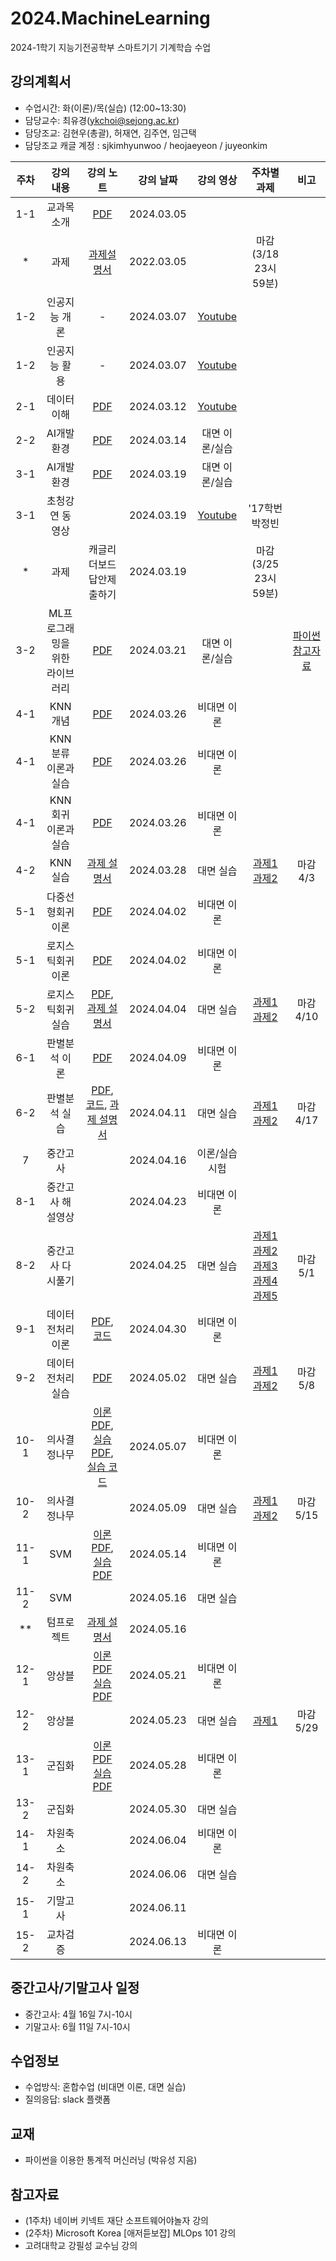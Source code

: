 # 2024.MachineLearning
2024-1학기 지능기전공학부 스마트기기 기계학습 수업


## 강의계획서
- 수업시간: 화(이론)/목(실습) (12:00~13:30) 
- 담당교수: 최유경(ykchoi@sejong.ac.kr)
- 담당조교: 김현우(총괄), 허재연, 김주연, 임근택
- 담당조교 캐글 계정 : sjkimhyunwoo / heojaeyeon / juyeonkim

| 주차 | 강의 내용 | 강의 노트 | 강의 날짜 |  강의 영상 | 주차별 과제 | 비고 | 
|:---:|:---:|:---:|:---:|:---:|:---:|:---:|  
| 1-1 | 교과목 소개  | [PDF](https://github.com/sejongresearch/2024.MachineLearning/blob/main/LectureNote/%5B%E1%84%80%E1%85%B5%E1%84%80%E1%85%A8%E1%84%92%E1%85%B5%E1%86%A8%E1%84%89%E1%85%B3%E1%86%B8%5D%5B1%E1%84%8C%E1%85%AE%E1%84%8E%E1%85%A1%5D%20%E1%84%80%E1%85%AA%E1%84%86%E1%85%A9%E1%86%A8%E1%84%89%E1%85%A9%E1%84%80%E1%85%A2%20(2024).pdf) | 2024.03.05 |  |  |  |
| * | 과제 | [과제설명서](https://github.com/sejongresearch/2024.MachineLearning/blob/main/HW/w1p1.md) | 2022.03.05 |  | 마감 (3/18 23시 59분) |  |
| 1-2 | 인공지능 개론 | - | 2024.03.07 | [Youtube](https://youtu.be/PNs8j_HTn38) |  |  |
| 1-2 | 인공지능 활용 | - | 2024.03.07 | [Youtube](https://youtu.be/Y4y8xE99gH4) |  |  |
| 2-1 | 데이터 이해 | [PDF](https://github.com/sejongresearch/2024.MachineLearning/blob/main/LectureNote/%5B%E1%84%80%E1%85%B5%E1%84%80%E1%85%A8%E1%84%92%E1%85%A1%E1%86%A8%E1%84%89%E1%85%B3%E1%86%B8%5D%5B2%E1%84%8C%E1%85%AE%E1%84%8E%E1%85%A1%5D%20%E1%84%83%E1%85%A6%E1%84%8B%E1%85%B5%E1%84%90%E1%85%A5%E1%84%8B%E1%85%B5%E1%84%92%E1%85%A2%20(2024).pdf)| 2024.03.12 | [Youtube](https://youtu.be/8Slytu_QemE) |  |  |
| 2-2 | AI개발환경 | [PDF](https://github.com/sejongresearch/2024.MachineLearning/blob/main/LectureNote/%5B%E1%84%80%E1%85%B5%E1%84%80%E1%85%A8%E1%84%92%E1%85%B5%E1%86%A8%E1%84%89%E1%85%B3%E1%86%B8%5D%5B2%E1%84%8C%E1%85%AE%E1%84%8E%E1%85%A1-2%5D%20AI%E1%84%80%E1%85%A2%E1%84%87%E1%85%A1%E1%86%AF%E1%84%92%E1%85%AA%E1%86%AB%E1%84%80%E1%85%A7%E1%86%BC%20(2024)-0319.pdf) | 2024.03.14 | 대면 이론/실습 |  |  |
| 3-1 | AI개발환경 | [PDF](https://github.com/sejongresearch/2024.MachineLearning/blob/main/LectureNote/%5B%E1%84%80%E1%85%B5%E1%84%80%E1%85%A8%E1%84%92%E1%85%A1%E1%86%A8%E1%84%89%E1%85%B3%E1%86%B8%5D%5B2%E1%84%8C%E1%85%AE%E1%84%8E%E1%85%A1-2%5D%20AI%E1%84%80%E1%85%A2%E1%84%87%E1%85%A1%E1%86%AF%E1%84%92%E1%85%AA%E1%86%AB%E1%84%80%E1%85%A7%E1%86%BC%20(2024)-0319.pdf) | 2024.03.19 | 대면 이론/실습 |  | |
| 3-1 | 초청강연 동영상 |  | 2024.03.19 | [Youtube](https://www.youtube.com/watch?v=UXipfbzVkMs) | '17학번 박정빈 |  |
| * | 과제 | 캐글리더보드 답안제출하기 | 2024.03.19 |  | 마감 (3/25 23시 59분) |  |
| 3-2 | ML프로그래밍을 <br> 위한 라이브러리 | [PDF](https://github.com/sejongresearch/2024.MachineLearning/blob/main/LectureNote/%5B%E1%84%80%E1%85%B5%E1%84%80%E1%85%A8%E1%84%92%E1%85%A1%E1%86%A8%E1%84%89%E1%85%B3%E1%86%B8%5D%5B3%E1%84%8C%E1%85%AE%E1%84%8E%E1%85%A1-2%5D%20ML%E1%84%91%E1%85%B3%E1%84%85%E1%85%A9%E1%84%80%E1%85%B3%E1%84%85%E1%85%A2%E1%84%86%E1%85%B5%E1%86%BC%E1%84%8B%E1%85%B3%E1%86%AF%20%E1%84%8B%E1%85%B1%E1%84%92%E1%85%A1%E1%86%AB%20%E1%84%85%E1%85%A1%E1%84%8B%E1%85%B5%E1%84%87%E1%85%B3%E1%84%85%E1%85%A5%E1%84%85%E1%85%B5%20(2024).pdf) | 2024.03.21 | 대면 이론/실습 |  | [파이썬 참고자료](https://wikidocs.net/book/1) |
| 4-1 | KNN 개념 | [PDF](https://github.com/sejongresearch/2024.MachineLearning/blob/main/LectureNote/%5B%EA%B8%B0%EA%B3%84%ED%95%99%EC%8A%B5%5D%5B4%EC%A3%BC%EC%B0%A8%5D%20KNN%20%EA%B0%9C%EB%85%90.pdf) | 2024.03.26 | 비대면 이론 |  |  |
| 4-1 | KNN 분류 이론과 실습 | [PDF](https://github.com/sejongresearch/2024.MachineLearning/blob/main/LectureNote/%5B%EA%B8%B0%EA%B3%84%ED%95%99%EC%8A%B5%5D%5B4%EC%A3%BC%EC%B0%A8%5D%20KNN%20%EB%B6%84%EB%A5%98%20%EC%9D%B4%EB%A1%A0%20%EB%B0%8F%20%EC%8B%A4%EC%8A%B5.pdf) | 2024.03.26 | 비대면 이론 |  |  |
| 4-1 | KNN 회귀 이론과 실습 | [PDF](https://github.com/sejongresearch/2024.MachineLearning/blob/main/LectureNote/%5B%EA%B8%B0%EA%B3%84%ED%95%99%EC%8A%B5%5D%5B4%EC%A3%BC%EC%B0%A8%5D%20KNN%20%ED%9A%8C%EA%B7%80%20%EC%9D%B4%EB%A1%A0%20%EB%B0%8F%20%EC%8B%A4%EC%8A%B5.pdf) | 2024.03.26 | 비대면 이론 |  |  |
| 4-2 | KNN 실습 | [과제 설명서](https://github.com/sejongresearch/2024.MachineLearning/blob/main/HW/4%EC%A3%BC%EC%B0%A8/Readme.md) | 2024.03.28 |  대면 실습 | [과제1](https://www.kaggle.com/t/34a771f509214ff2b1d9e2d9ef15b2ce) <br> [과제2](https://www.kaggle.com/t/ef1c4106e0d74555aea23c6b87de0a0f)  | 마감 4/3  |
| 5-1 | 다중선형회귀 이론  | [PDF](https://github.com/sejongresearch/2024.MachineLearning/blob/main/LectureNote/%5B%EA%B8%B0%EA%B3%84%ED%95%99%EC%8A%B5%5D%5B5%EC%A3%BC%EC%B0%A8%5D%20%EB%8B%A4%EC%A4%91%EC%84%A0%ED%98%95%ED%9A%8C%EA%B7%80%20%EC%9D%B4%EB%A1%A0.pdf) | 2024.04.02 | 비대면 이론 |  |  |
| 5-1 | 로지스틱회귀 이론  | [PDF](https://github.com/sejongresearch/2024.MachineLearning/blob/main/LectureNote/%5B%EA%B8%B0%EA%B3%84%ED%95%99%EC%8A%B5%5D%5B5%EC%A3%BC%EC%B0%A8%5D%20%EB%A1%9C%EC%A7%80%EC%8A%A4%ED%8B%B1%ED%9A%8C%EA%B7%80%20%EC%9D%B4%EB%A1%A0.pdf) | 2024.04.02 | 비대면 이론 |  |  |
| 5-2 | 로지스틱회귀 실습 | [PDF](https://github.com/sejongresearch/2024.MachineLearning/blob/main/LectureNote/%5B%EA%B8%B0%EA%B3%84%ED%95%99%EC%8A%B5%5D%5B5%EC%A3%BC%EC%B0%A8%5D%20%EB%A1%9C%EC%A7%80%EC%8A%A4%ED%8B%B1%ED%9A%8C%EA%B7%80%20%EC%8B%A4%EC%8A%B5.pdf), [과제 설명서](https://github.com/sejongresearch/2024.MachineLearning/tree/main/HW/5%EC%A3%BC%EC%B0%A8) | 2024.04.04 |  대면 실습 | [과제1](https://www.kaggle.com/t/82b1c957d21448dba3515fc0497bafdc) <br> [과제2](https://www.kaggle.com/t/661d7c27a2004b66b031277b6a7011a9) | 마감 4/10 |
| 6-1 | 판별분석 이론  | [PDF](https://github.com/sejongresearch/2024.MachineLearning/blob/main/LectureNote/%5B%EA%B8%B0%EA%B3%84%ED%95%99%EC%8A%B5%5D%5B6%EC%A3%BC%EC%B0%A8%5D%20%ED%8C%90%EB%B3%84%EB%B6%84%EC%84%9D%20%EC%9D%B4%EB%A1%A0.pdf) | 2024.04.09 | 비대면 이론 |  |  |
| 6-2 | 판별분석 실습 | [PDF](https://github.com/sejongresearch/2024.MachineLearning/blob/main/LectureNote/%5B%EA%B8%B0%EA%B3%84%ED%95%99%EC%8A%B5%5D%5B6%EC%A3%BC%EC%B0%A8%5D%20%ED%8C%90%EB%B3%84%EB%B6%84%EC%84%9D%20%EC%8B%A4%EC%8A%B5.pdf), [코드](https://www.kaggle.com/code/yukyungchoi/2022-ml-w6), [과제 설명서](https://github.com/sejongresearch/2024.MachineLearning/tree/main/HW/6%EC%A3%BC%EC%B0%A8) | 2024.04.11 |  대면 실습 | [과제1](https://www.kaggle.com/t/f1aadcf18148472ab48468bd1381a8de) <br> [과제2](https://www.kaggle.com/t/16f8702bc1d84aed9eba8af1318e574a) |마감 4/17 |
| 7 | 중간고사  |  | 2024.04.16 | 이론/실습 시험 |  |  |
| 8-1 | 중간고사 해설영상  |  | 2024.04.23 | 비대면 이론 |  |  |
| 8-2 | 중간고사 다시풀기 |  | 2024.04.25 |  대면 실습 | [과제1](https://www.kaggle.com/competitions/2024-ml-midterm-p1-re) <br> [과제2](https://www.kaggle.com/competitions/2024-ml-midterm-p2-re) <br> [과제3](https://www.kaggle.com/competitions/2024-ml-midterm-p3-re) <br> [과제4](https://www.kaggle.com/competitions/2024-ml-midterm-p4-re) <br> [과제5](https://www.kaggle.com/competitions/2024-ml-midterm-p5-re)| 마감 5/1 |
| 9-1 | 데이터 전처리 이론  | [PDF](https://github.com/sejongresearch/2024.MachineLearning/blob/main/LectureNote/%5B%EA%B8%B0%EA%B3%84%ED%95%99%EC%8A%B5%5D%5B9%EC%A3%BC%EC%B0%A8%5D%EB%8D%B0%EC%9D%B4%ED%84%B0%EC%A0%84%EC%B2%98%EB%A6%AC%20%EC%9D%B4%EB%A1%A0.pdf), [코드](https://github.com/sejongresearch/2024.MachineLearning/blob/main/LectureNote/%5B%EA%B8%B0%EA%B3%84%ED%95%99%EC%8A%B5%5D%5B9%EC%A3%BC%EC%B0%A8%5D%EB%8D%B0%EC%9D%B4%ED%84%B0%EC%A0%84%EC%B2%98%EB%A6%AC%20%EC%9D%B4%EB%A1%A0.ipynb) | 2024.04.30 | 비대면 이론 |  |  |
| 9-2 | 데이터 전처리 실습 | [PDF](https://github.com/sejongresearch/2024.MachineLearning/blob/main/LectureNote/%5B%E1%84%80%E1%85%B5%E1%84%80%E1%85%A8%E1%84%92%E1%85%A1%E1%86%A8%E1%84%89%E1%85%B3%E1%86%B8%5D%5B9%E1%84%8C%E1%85%AE%E1%84%8E%E1%85%A1%5D%20%E1%84%8C%E1%85%A5%E1%86%AB%E1%84%8E%E1%85%A5%E1%84%85%E1%85%B5%20%E1%84%89%E1%85%B5%E1%86%AF%E1%84%89%E1%85%B3%E1%86%B8.pdf) | 2024.05.02 |  대면 실습 | [과제1](https://www.kaggle.com/competitions/2024-ml-w9p1/overview) <br> [과제2](https://www.kaggle.com/competitions/2024-ml-w9p2/overview) | 마감 5/8 |
| 10-1 | 의사결정나무 | [이론 PDF](https://github.com/sejongresearch/2024.MachineLearning/blob/main/LectureNote/%EA%B8%B0%EA%B3%84%ED%95%99%EC%8A%B5%5D%5B10%EC%A3%BC%EC%B0%A8%5D%20%EC%9D%98%EC%82%AC%EA%B2%B0%EC%A0%95%EB%82%98%EB%AC%B4_%EC%9D%B4%EB%A1%A0.pdf), [실습 PDF](https://github.com/sejongresearch/2024.MachineLearning/blob/main/LectureNote/%EA%B8%B0%EA%B3%84%ED%95%99%EC%8A%B5%5D%5B10%EC%A3%BC%EC%B0%A8%5D%20%EC%9D%98%EC%82%AC%EA%B2%B0%EC%A0%95%EB%82%98%EB%AC%B4_%EC%8B%A4%EC%8A%B5.pdf), [실습 코드](https://github.com/sejongresearch/2024.MachineLearning/blob/main/LectureNote/%5B%EA%B8%B0%EA%B3%84%ED%95%99%EC%8A%B5%5D%5B10%EC%A3%BC%EC%B0%A8%5D%EC%9D%98%EC%82%AC%EA%B2%B0%EC%A0%95%EB%82%98%EB%AC%B4_%EC%8B%A4%EC%8A%B5%EC%BD%94%EB%93%9C.ipynb) | 2024.05.07 |  비대면 이론 |  |  |
| 10-2 | 의사결정나무 |  | 2024.05.09 |  대면 실습 | [과제1](https://www.kaggle.com/competitions/2024-ml-w10p1) <br> [과제2](https://www.kaggle.com/competitions/2024-ml-w10p2) | 마감 5/15 |
| 11-1 | SVM | [이론 PDF](https://github.com/sejongresearch/2024.MachineLearning/blob/main/LectureNote/%5B%EA%B8%B0%EA%B3%84%ED%95%99%EC%8A%B5%5D%5B11%EC%A3%BC%EC%B0%A8%5D%20SVM_%EC%9D%B4%EB%A1%A0.pdf), [실습 PDF](https://github.com/sejongresearch/2024.MachineLearning/blob/main/LectureNote/%5B%EA%B8%B0%EA%B3%84%ED%95%99%EC%8A%B5%5D%5B11%EC%A3%BC%EC%B0%A8%5D%20SVM_%EC%8B%A4%EC%8A%B5.pdf) | 2024.05.14 |  비대면 이론 |  |  |
| 11-2 | SVM |  | 2024.05.16 |  대면 실습 |  |  |
| ** | 텀프로젝트 | [과제 설명서](https://github.com/sejongresearch/2024.MachineLearning/tree/main/HW/10%EC%A3%BC%EC%B0%A8-%ED%85%80%ED%94%84%EB%A1%9C%EC%A0%9D%ED%8A%B8) | 2024.05.16 |  |  |  |
| 12-1 | 앙상블 | [이론 PDF](https://github.com/sejongresearch/2024.MachineLearning/blob/main/LectureNote/%5B%EA%B8%B0%EA%B3%84%ED%95%99%EC%8A%B5%5D%5B12%EC%A3%BC%EC%B0%A8%5D%EC%95%99%EC%83%81%EB%B8%94_%EC%9D%B4%EB%A1%A0.pdf)<br>[실습 PDF](https://github.com/sejongresearch/2024.MachineLearning/blob/main/LectureNote/%5B%EA%B8%B0%EA%B3%84%ED%95%99%EC%8A%B5%5D%5B12%EC%A3%BC%EC%B0%A8%5D%EC%95%99%EC%83%81%EB%B8%94_%EC%8B%A4%EC%8A%B5.pdf) | 2024.05.21 |  비대면 이론 |  |  |
| 12-2 | 앙상블 |  | 2024.05.23 |  대면 실습 | [과제1](https://www.kaggle.com/competitions/2024-ml-w12p1) | 마감 5/29 |
| 13-1 | 군집화 | [이론 PDF](https://github.com/sejongresearch/2024.MachineLearning/blob/main/LectureNote/%5B%EA%B8%B0%EA%B3%84%ED%95%99%EC%8A%B5%5D%5B13%EC%A3%BC%EC%B0%A8%5D%EA%B5%B0%EC%A7%91%ED%99%94_%EC%9D%B4%EB%A1%A0.pdf) <br> [실습 PDF](https://github.com/sejongresearch/2024.MachineLearning/blob/main/LectureNote/%5B%EA%B8%B0%EA%B3%84%ED%95%99%EC%8A%B5%5D%5B13%EC%A3%BC%EC%B0%A8%5D%EA%B5%B0%EC%A7%91%ED%99%94_%EC%8B%A4%EC%8A%B5.pdf) | 2024.05.28 |  비대면 이론 |  |  |
| 13-2 | 군집화 |  | 2024.05.30 |  대면 실습 |  |  |
| 14-1 | 차원축소 |  | 2024.06.04 |  비대면 이론 |  |  |
| 14-2 | 차원축소 |  | 2024.06.06 |  대면 실습 |  |  |
| 15-1 | 기말고사 |  | 2024.06.11 |  |  |  |
| 15-2 | 교차검증 |  | 2024.06.13 |  비대면 이론 |  |  |






## 중간고사/기말고사 일정
- 중간고사: 4월 16일 7시-10시 
- 기말고사: 6월 11일 7시-10시


## 수업정보
- 수업방식: 혼합수업 (비대면 이론, 대면 실습) 
- 질의응답: slack 플랫폼


## 교재
- 파이썬을 이용한 통계적 머신러닝 (박유성 지음)



## 참고자료
- (1주차) 네이버 키넥트 재단 소프트웨어야놀자 강의
- (2주차) Microsoft Korea [애저듣보잡] MLOps 101 강의
- 고려대학교 강필성 교수님 강의
